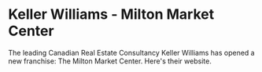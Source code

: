 # Keller Williams - Milton Market Center

The leading Canadian Real Estate Consultancy Keller Williams has opened a new franchise: The Milton Market Center. Here's their website.
